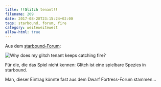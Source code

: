```yaml
---
title: !!Glitch tenant!!
filename: 209
date: 2017-08-28T23:15:24+02:00
tags: starbound, forum, fire
category: weiteweitewelt
allow-html: true
---
```

<p>Aus dem <a href="https://community.playstarbound.com/threads/why-does-my-glitch-tenant-keeps-catching-fire.103720/">starbound-Forum</a>:</p>
<p><img src="https://www.strangerthanusual.de/hosted_files/498/download" alt="Why does my glitch tenant keeps catching fire?"></p>
<p>Für die, die das Spiel nicht kennen: Glitch ist eine spielbare Spezies in starbound.</p>
<p>Man, dieser Eintrag könnte fast aus dem Dwarf Fortress-Forum stammen...</p>
